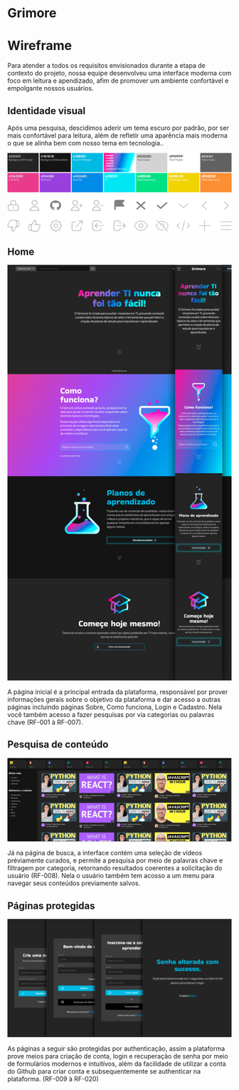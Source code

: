 
# **Grimore**


# **Wireframe**

Para atender a todos os requisitos envisionados durante a etapa de contexto do projeto, nossa equipe desenvolveu uma interface moderna com foco em leitura e apendizado, afim de promover um ambiente confortável e empolgante nossos usuários.


## Identidade visual

Após uma pesquisa, descidimos aderir um tema escuro por padrão, por ser mais confortável para leitura, além de refletir uma aparência mais moderna o que se alinha bem com nosso tema em tecnologia..

![Paleta de cores](img/Cores.png)

![Icones](img/Icones.png)

## Home
![Home](img/Home.png)

A página inicial é a principal entrada da plataforma, responsável por prover informações gerais sobre o objetivo da plataforma e dar acesso a outras páginas incluíndo páginas Sobre, Como funciona, Login e Cadastro. Nela você também acesso a fazer pesquisas por via categorias ou palavras chave (RF-001 à RF-007).


## Pesquisa de conteúdo
![Pesquisa de conteudo](img/PesquisaConteudo.png)

Já na página de busca, a interface contém uma seleção de vídeos préviamente curados, e permite a pesquisa por meio de palavras chave e filtragem por categoria, retornando resultados coerentes a solicitação do usuário (RF-008). Nela o usuário também tem acosso a um menu para navegar seus conteúdos previamente salvos. 

## Páginas protegidas
![Paginas protegidas](img/PaginasProtegidas.png)

As páginas a seguir são protegidas por authenticação, assim a plataforma prove meios para criação de conta, login e recuperação de senha por meio de formulários modernos e intuitívos, além da facilidade de utilizar a conta do Github para criar conta e subsequentemente se authenticar na plataforma.
(RF-009 à RF-020)